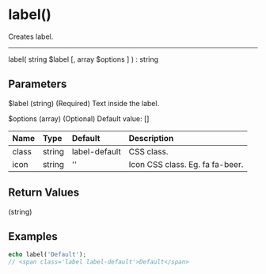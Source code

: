 # label()

Creates label.

---

label( string $label [, array $options ] ) : string

## Parameters

$label (string) (Required) Text inside the label.

$options (array) (Optional) Default value: []

| Name | Type | Default | Description |
| :--- | :--- | :--- | :--- |
| class | string | label-default | CSS class. |
| icon | string | '' | Icon CSS class. Eg. fa fa-beer. |

## Return Values

(string)

## Examples

```php
echo label('Default');
// <span class='label label-default'>Default</span>
```

